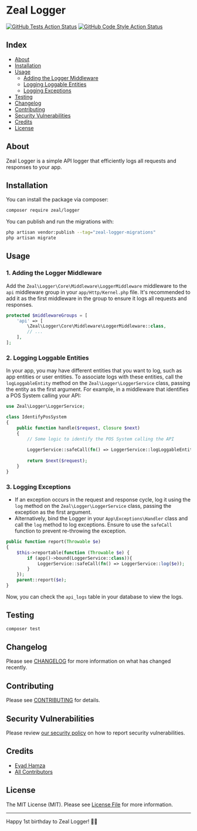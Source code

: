 # Zeal Logger

[![GitHub Tests Action Status](https://img.shields.io/github/actions/workflow/status/zeal/zeal-logger/run-tests.yml?branch=main&label=tests&style=flat-square)](https://github.com/zeal/zeal-logger/actions?query=workflow%3Arun-tests+branch%3Amain)
[![GitHub Code Style Action Status](https://img.shields.io/github/actions/workflow/status/zeal/zeal-logger/fix-php-code-style-issues.yml?branch=main&label=code%20style&style=flat-square)](https://github.com/zeal/zeal-logger/actions?query=workflow%3A"Fix+PHP+code+style+issues"+branch%3Amain)

## Index
- [About](#about)
- [Installation](#installation)
- [Usage](#usage)
    - [Adding the Logger Middleware](#1-adding-the-logger-middleware)
    - [Logging Loggable Entities](#2-logging-loggable-entities)
    - [Logging Exceptions](#3-logging-exceptions)
- [Testing](#testing)
- [Changelog](#changelog)
- [Contributing](#contributing)
- [Security Vulnerabilities](#security-vulnerabilities)
- [Credits](#credits)
- [License](#license)

## About
Zeal Logger is a simple API logger that efficiently logs all requests and responses to your app.

## Installation

You can install the package via composer:

```bash
composer require zeal/logger
```

You can publish and run the migrations with:

```bash
php artisan vendor:publish --tag="zeal-logger-migrations"
php artisan migrate
```

## Usage

### 1. Adding the Logger Middleware
Add the `Zeal\Logger\Core\Middleware\LoggerMiddleware` middleware to the `api` middleware group in your `app/Http/Kernel.php` file. It's recommended to add it as the first middleware in the group to ensure it logs all requests and responses.

```php
protected $middlewareGroups = [
    'api' => [
        \Zeal\Logger\Core\Middleware\LoggerMiddleware::class,
        // ...
    ],
];
```

### 2. Logging Loggable Entities
In your app, you may have different entities that you want to log, such as app entities or user entities. To associate logs with these entities, call the `logLoggableEntity` method on the `Zeal\Logger\LoggerService` class, passing the entity as the first argument. For example, in a middleware that identifies a POS System calling your API:

```php
use Zeal\Logger\LoggerService;

class IdentifyPosSystem
{
    public function handle($request, Closure $next)
    {
        // Some logic to identify the POS System calling the API
        
        LoggerService::safeCall(fn() => LoggerService::logLoggableEntity($posSystem));
        
        return $next($request);
    }
}
```

### 3. Logging Exceptions
- If an exception occurs in the request and response cycle, log it using the `log` method on the `Zeal\Logger\LoggerService` class, passing the exception as the first argument.
- Alternatively, bind the Logger in your `App\Exceptions\Handler` class and call the `log` method to log exceptions. Ensure to use the `safeCall` function to prevent re-throwing the exception.

```php
public function report(Throwable $e)
{
    $this->reportable(function (Throwable $e) {
        if (app()->bound(LoggerService::class)){
            LoggerService::safeCall(fn() => LoggerService::log($e));
        }
    });
    parent::report($e);
}
```

Now, you can check the `api_logs` table in your database to view the logs.

## Testing

```bash
composer test
```

## Changelog

Please see [CHANGELOG](CHANGELOG.md) for more information on what has changed recently.

## Contributing

Please see [CONTRIBUTING](CONTRIBUTING.md) for details.

## Security Vulnerabilities

Please review [our security policy](../../security/policy) on how to report security vulnerabilities.

## Credits

- [Eyad Hamza](https://github.com/Eyadhamza)
- [All Contributors](../../contributors)

## License

The MIT License (MIT). Please see [License File](LICENSE.md) for more information.

---

Happy 1st birthday to Zeal Logger! 🎉🎂
